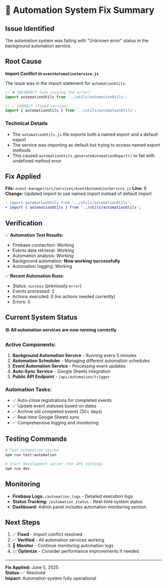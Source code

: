 # 🔧 Automation System Fix Summary

## Issue Identified
The automation system was failing with "Unknown error" status in the background automation service.

## Root Cause
**Import Conflict in `eventAutomationService.js`**

The issue was in the import statement for `automationUtils`:

```javascript
// ❌ INCORRECT (was causing the error)
import automationUtils from '../utils/automationUtils';

// ✅ CORRECT (fixed version)
import { automationUtils } from '../utils/automationUtils';
```

### Technical Details
- The `automationUtils.js` file exports both a named export and a default export
- The service was importing as default but trying to access named export methods
- This caused `automationUtils.generateAutomationReport()` to fail with undefined method error

## Fix Applied
**File:** `event-manager/src/services/eventAutomationService.js`
**Line:** 8
**Change:** Updated import to use named import instead of default import

```diff
- import automationUtils from '../utils/automationUtils';
+ import { automationUtils } from '../utils/automationUtils';
```

## Verification
✅ **Automation Test Results:**
- Firebase connection: Working
- Events data retrieval: Working  
- Automation analysis: Working
- Background automation: **Now working successfully**
- Automation logging: Working

✅ **Recent Automation Runs:**
- Status: `success` (previously `error`)
- Events processed: 2
- Actions executed: 0 (no actions needed currently)
- Errors: 0

## Current System Status
🟢 **All automation services are now running correctly**

### Active Components:
1. **Background Automation Service** - Running every 5 minutes
2. **Automation Scheduler** - Managing different automation schedules  
3. **Event Automation Service** - Processing event updates
4. **Auto-Sync Service** - Google Sheets integration
5. **Public API Endpoint** - `/api/automation/trigger`

### Automation Tasks:
- ✅ Auto-close registrations for completed events
- ✅ Update event statuses based on dates
- ✅ Archive old completed events (30+ days)
- ✅ Real-time Google Sheets sync
- ✅ Comprehensive logging and monitoring

## Testing Commands
```bash
# Test automation system
npm run test:automation

# Start development server (for API testing)
npm run dev
```

## Monitoring
- **Firebase Logs:** `/automation_logs` - Detailed execution logs
- **Status Tracking:** `/automation_status` - Real-time system status
- **Dashboard:** Admin panel includes automation monitoring section

## Next Steps
1. ✅ **Fixed** - Import conflict resolved
2. ✅ **Verified** - All automation services working
3. 🔄 **Monitor** - Continue monitoring automation logs
4. 📈 **Optimize** - Consider performance improvements if needed

---

**Fix Applied:** June 5, 2025  
**Status:** ✅ Resolved  
**Impact:** Automation system fully operational
